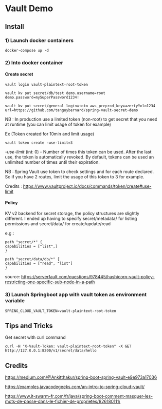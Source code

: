 # Vault Demo


## Install

### 1) Launch docker containers

    docker-compose up -d

### 2) Into docker container

#### Create secret

    vault login vault-plaintext-root-token

    vault kv put secret/db/test demo.username=root demo.password=mySuperPassword1234!

    vault kv put secret/general login=toto aws_preprod_key=azertyYolo1234 url=https://github.com/tanguybernard/spring-vault-secret-demo

NB : In production use a limited token (non-root) to get secret that you need at runtime (you can limit usage of token for example)

Ex (Token created for 10min and limit usage)

    vault token create -use-limit=3

_-use-limit_ (int: 0) - Number of times this token can be used. After the last use, the token is automatically revoked. By default, tokens can be used an unlimited number of times until their expiration.

NB : Spring Vault use token to check settings and for each route declared. So if you have 2 routes, limit the usage of this token to 3 for example.

Credits : https://www.vaultproject.io/docs/commands/token/create#use-limit


#### Policy

KV v2 backend for secret storage, the policy structures are slightly different.
I ended up having to specify secret/metadata/ for listing permissions and secret/data/ for create/update/read

e.g :

    path "secret/*" {
    capabilities = ["list",]
    }
    
    path "secret/data/db/*" {
    capabilities = ["read", "list"]
    }


source: https://serverfault.com/questions/978445/hashicorp-vault-policy-restricting-one-specific-sub-node-in-a-path


### 3) Launch Springboot app with vault token as environment variable

    SPRING_CLOUD_VAULT_TOKEN=vault-plaintext-root-token

## Tips and Tricks

Get secret with curl command

    curl -H "X-Vault-Token: vault-plaintext-root-token" -X GET  http://127.0.0.1:8200/v1/secret/data/hello


## Credits

https://medium.com/@Ankitthakur/spring-boot-spring-vault-e9e973a17036

https://examples.javacodegeeks.com/an-intro-to-spring-cloud-vault/

https://www.it-swarm-fr.com/fr/java/spring-boot-comment-masquer-les-mots-de-passe-dans-le-fichier-de-proprietes/826180111/
